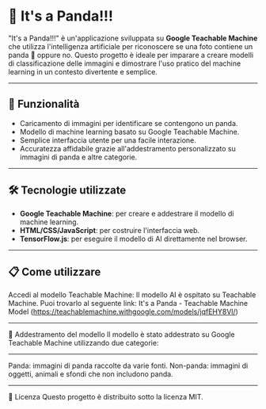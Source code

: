# 🐼 It's a Panda!!!

"It's a Panda!!!" è un'applicazione sviluppata su **Google Teachable Machine** che utilizza l'intelligenza artificiale per riconoscere se una foto contiene un panda 🐼 oppure no. Questo progetto è ideale per imparare a creare modelli di classificazione delle immagini e dimostrare l'uso pratico del machine learning in un contesto divertente e semplice.

---

## 🚀 Funzionalità

- Caricamento di immagini per identificare se contengono un panda.
- Modello di machine learning basato su Google Teachable Machine.
- Semplice interfaccia utente per una facile interazione.
- Accuratezza affidabile grazie all'addestramento personalizzato su immagini di panda e altre categorie.

---

## 🛠️ Tecnologie utilizzate

- **Google Teachable Machine**: per creare e addestrare il modello di machine learning.
- **HTML/CSS/JavaScript**: per costruire l'interfaccia web.
- **TensorFlow.js**: per eseguire il modello di AI direttamente nel browser.

---

## 📋 Come utilizzare

Accedi al modello Teachable Machine: Il modello AI è ospitato su Teachable Machine. Puoi trovarlo al seguente link: It's a Panda - Teachable Machine Model (https://teachablemachine.withgoogle.com/models/jqfEHY8Vl/)

---
🧪 Addestramento del modello
Il modello è stato addestrato su Google Teachable Machine utilizzando due categorie:

---
Panda: immagini di panda raccolte da varie fonti.
Non-panda: immagini di oggetti, animali e sfondi che non includono panda.

---
📜 Licenza
Questo progetto è distribuito sotto la licenza MIT.
